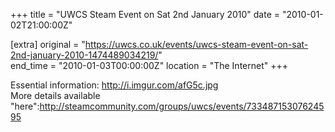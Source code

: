 +++
title = "UWCS Steam Event on Sat 2nd January 2010"
date = "2010-01-02T21:00:00Z"

[extra]
original = "https://uwcs.co.uk/events/uwcs-steam-event-on-sat-2nd-january-2010-1474489034219/"    
end_time = "2010-01-03T00:00:00Z"
location = "The Internet"
+++

Essential information: http://i.imgur.com/afG5c.jpg  
More details available "here":http://steamcommunity.com/groups/uwcs/events/73348715307624595

